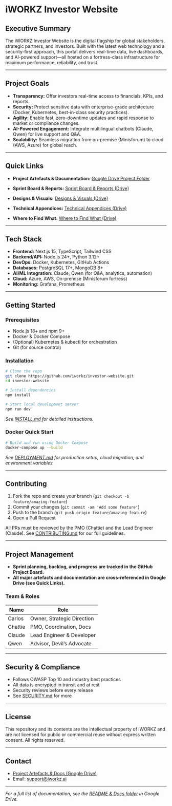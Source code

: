 # iWORKZ Investor Website

## Executive Summary

The iWORKZ Investor Website is the digital flagship for global stakeholders, strategic partners, and investors. Built with the latest web technology and a security-first approach, this portal delivers real-time data, live dashboards, and AI-powered support—all hosted on a fortress-class infrastructure for maximum performance, reliability, and trust.

---

## Project Goals

* **Transparency:** Offer investors real-time access to financials, KPIs, and reports.
* **Security:** Protect sensitive data with enterprise-grade architecture (Docker, Kubernetes, best-in-class security practices).
* **Agility:** Enable fast, zero-downtime updates and rapid response to market or compliance changes.
* **AI-Powered Engagement:** Integrate multilingual chatbots (Claude, Qwen) for live support and Q\&A.
* **Scalability:** Seamless migration from on-premise (Minisforum) to cloud (AWS, Azure) for global reach.

---

## Quick Links

* **Project Artefacts & Documentation:**
  [Google Drive Project Folder](https://drive.google.com/drive/folders/1rtNSzTJ9R56a58Fj_4Fs7d2b7bYCzZEe?usp=sharing)

* **Sprint Board & Reports:**
  [Sprint Board & Reports (Drive)](https://drive.google.com/drive/folders/1b15BuEti2rk3ejv8NDPXPpfsvm2SV3ON?usp=drive_link)

* **Designs & Visuals:**
  [Designs & Visuals (Drive)](https://drive.google.com/drive/folders/18K9bVxQ-oRioh0KPr8bBdobfQdaIpbz6?usp=drive_link)

* **Technical Appendices:**
  [Technical Appendices (Drive)](https://drive.google.com/drive/folders/1rU2HLeUjSw-B5_-xK5R1MLkaognfzUsA?usp=drive_link)

* **Where to Find What:**
  [Where to Find What (Drive)](ADD_LINK_ONCE_FILE_IS_UPLOADED)

---

## Tech Stack

* **Frontend:** Next.js 15, TypeScript, Tailwind CSS
* **Backend/API:** Node.js 24+, Python 3.12+
* **DevOps:** Docker, Kubernetes, GitHub Actions
* **Databases:** PostgreSQL 17+, MongoDB 8+
* **AI/ML Integration:** Claude, Qwen (for Q\&A, analytics, automation)
* **Cloud:** Azure, AWS, On-premise (Minisforum fortress)
* **Monitoring:** Grafana, Prometheus

---

## Getting Started

### Prerequisites

* Node.js 18+ and npm 9+
* Docker & Docker Compose
* (Optional) Kubernetes & kubectl for orchestration
* Git (for source control)

### Installation

```bash
# Clone the repo
git clone https://github.com/iworkz/investor-website.git
cd investor-website

# Install dependencies
npm install

# Start local development server
npm run dev
```

*See [INSTALL.md](INSTALL.md) for detailed instructions.*

### Docker Quick Start

```bash
# Build and run using Docker Compose
docker-compose up --build
```

*See [DEPLOYMENT.md](DEPLOYMENT.md) for production setup, cloud migration, and environment variables.*

---

## Contributing

1. Fork the repo and create your branch (`git checkout -b feature/amazing-feature`)
2. Commit your changes (`git commit -am 'Add some feature'`)
3. Push to the branch (`git push origin feature/amazing-feature`)
4. Open a Pull Request

All PRs must be reviewed by the PMO (Chattie) and the Lead Engineer (Claude). See [CONTRIBUTING.md](CONTRIBUTING.md) for our full guidelines.

---

## Project Management

* **Sprint planning, backlog, and progress are tracked in the GitHub Project Board.**
* **All major artefacts and documentation are cross-referenced in Google Drive (see Quick Links).**

### Team & Roles

| Name    | Role                       |
| ------- | -------------------------- |
| Carlos  | Owner, Strategic Direction |
| Chattie | PMO, Coordination, Docs    |
| Claude  | Lead Engineer & Developer  |
| Qwen    | Advisor, Devil’s Advocate  |

---

## Security & Compliance

* Follows OWASP Top 10 and industry best practices
* All data is encrypted in transit and at rest
* Security reviews before every release
* See [SECURITY.md](SECURITY.md) for more

---

## License

This repository and its contents are the intellectual property of iWORKZ and are not licensed for public or commercial reuse without express written consent.
All rights reserved.

---

## Contact

* [Project Artefacts & Docs (Google Drive)](https://drive.google.com/drive/folders/1rtNSzTJ9R56a58Fj_4Fs7d2b7bYCzZEe?usp=sharing)
* Email: [support@iworkz.ai](mailto:support@iworkz.ai)

---

*For a full list of documentation, see the [README & Docs folder](https://drive.google.com/drive/folders/1pd-YOaByjXqnrvtLSlUQncioJSXUAqqH?usp=drive_link) in Google Drive.*
